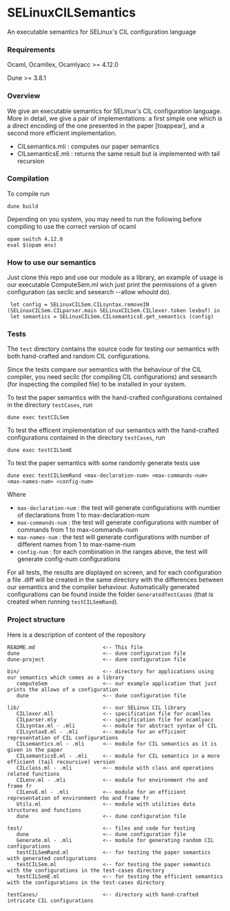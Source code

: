 # SELinuxCILSemantics
An executable semantics for SELinux's CIL configuration language

### Requirements

Ocaml, Ocamllex, Ocamlyacc >= 4.12.0

Dune >= 3.8.1

### Overview

We give an executable semantics for SELinux's CIL configuration language. More in detail, we give a pair of implementations: a first simple one which is a direct encoding of the one presented in the paper [toappear], and a second more efficient implementation.

- CILsemantics.mli : computes our paper semantics
- CILsemanticsE.mli : returns the same result but is implemented with tail recursion

### Compilation

To compile run
```
dune build
```
Depending on you system, you may need to run the following before compiling to use the correct version of ocaml

```
opam switch 4.12.0
eval $(opam env)
```

### How to use our semantics

Just clone this repo and use our module as a library, an example of usage is our executable ComputeSem.ml wich just print the permissions of a given configuration (as secilc and sesearch --allow whould do).
```
 let config = SELinuxCILSem.CILsyntax.removeIN (SELinuxCILSem.CILparser.main SELinuxCILSem.CILlexer.token lexbuf) in
 let semantics = SELinuxCILSem.CILsemanticsE.get_semantics (config)
```

### Tests

The `test` directory contains the source code for testing our semantics with both hand-crafted and random CIL configurations.

Since the tests compare our semantics with the behaviour of the CIL compiler, you need secilc (for compiling CIL configurations) and sesearch (for inspecting the compiled file) to be installed in your system.

To test the paper semantics with the hand-crafted configurations contained in the directory `testCases`, run
```
dune exec testCILSem
```

To test the efficent implementation of our semantics with the hand-crafted configurations contained in the directory `testCases`, run
```
dune exec testCILSemE
```

To test the paper semantics with some randomly generate tests use
```
dune exec testCILSemRand <max-declaration-num> <max-commands-num> <max-names-num> <config-num> 
```
Where
 - `max-declaration-num` : the test will generate configurations with number of declarations from 1 to max-declaration-num
 - `max-commands-num` : the test will generate configurations with number of commands from 1 to max-commands-num
 - `max-names-num` : the test will generate configurations with number of different names from 1 to max-name-num
 - `config-num` : for each combination in the ranges above, the test will generate config-num configurations

For all tests, the results are displayed on screen, and for each configuration a file .diff will be created in the same directory with the differences between our semantics and the compiler behaviour.
Automatically generated configurations can be found inside the folder `GeneratedTestCases` (that is created when running `testCILSemRand`).

### Project structure

Here is a description of content of the repository

```
README.md                      <-- This file
dune                           <-- dune configuration file
dune-project                   <-- dune configuration file

bin/                           <-- directory for applications using our semantics which comes as a library
   computeSem                  <-- our example application that just prints the allows of a configuration
   dune                        <-- dune configuration file

lib/                           <-- our SELinux CIL library
   CILlexer.mll                <-- specification file for ocamllex
   CILparser.mly               <-- specification file for ocamlyacc
   CILsyntax.ml - .mli         <-- module for abstract syntax of CIL
   CILsyntaxE.ml - .mli        <-- module for an efficient representation of CIL configurations
   CILsemantics.ml - .mli      <-- module for CIL semantics as it is given in the paper
   CILsemanticsE.ml - .mli     <-- module for CIL semantics in a more efficient (tail recoursive) version
   CILclass.ml - .mli          <-- module with class and operations related functions
   CILenv.ml - .mli            <-- module for environment rho and frame fr
   CILenvE.ml - .mli           <-- module for an efficient representation of environment rho and frame fr
   Utils.ml                    <-- module with utilities data structures and functions 
   dune                        <-- dune configuration file
  
test/                          <-- files and code for testing
   dune                        <-- dune configuration file
   Generate.ml - .mli          <-- module for generating random CIL configurations
   testCILSemRand.ml           <-- for testing the paper semantics with generated configurations
   testCILSem.ml               <-- for testing the paper semantics with the configurations in the test-cases directory
   testCILSemE.ml              <-- for testing the efficient semantics with the configurations in the test-cases directory

testCases/                     <-- directory with hand-crafted intricate CIL configurations

```
